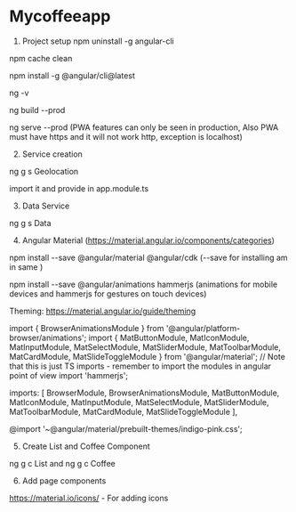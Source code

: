 # Mycoffeeapp

1. Project setup
npm uninstall -g angular-cli

npm cache clean

npm install -g @angular/cli@latest

ng -v

ng build --prod

ng serve --prod (PWA features can only be seen in production, Also PWA must have https and it will not work http, exception is localhost)

2. Service creation

ng g s Geolocation

import it and provide in app.module.ts

3. Data Service

ng g s Data

4. Angular Material (https://material.angular.io/components/categories)

npm install --save @angular/material @angular/cdk (--save for installing am in same )

npm install --save @angular/animations hammerjs (animations for mobile devices and hammerjs for gestures on touch devices)

Theming: https://material.angular.io/guide/theming

import { BrowserAnimationsModule } from '@angular/platform-browser/animations';
import { MatButtonModule, MatIconModule, MatInputModule, MatSelectModule, MatSliderModule, MatToolbarModule, MatCardModule, MatSlideToggleModule } from '@angular/material'; // Note that this is just TS imports - remember to import the modules in angular point of view
import 'hammerjs';

imports: [
    BrowserModule, BrowserAnimationsModule, MatButtonModule, MatIconModule, MatInputModule, MatSelectModule, MatSliderModule, MatToolbarModule, MatCardModule, MatSlideToggleModule
  ],

@import '~@angular/material/prebuilt-themes/indigo-pink.css';

5. Create List and Coffee Component

ng g c List and ng g c Coffee

6. Add page components

https://material.io/icons/ - For adding icons